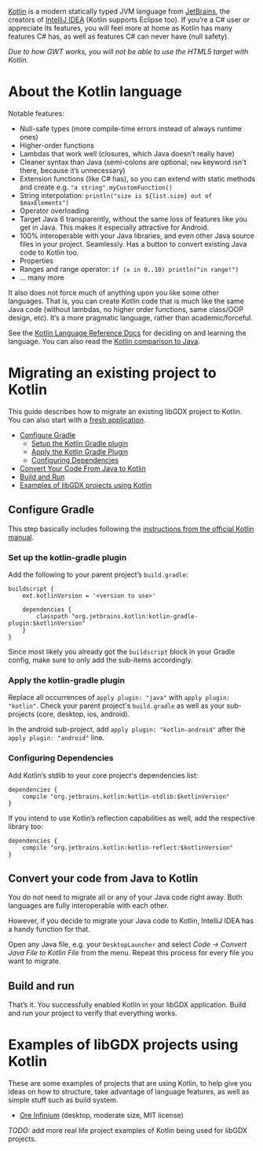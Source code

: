 [Kotlin](https://kotlinlang.org) is a modern statically typed JVM language from [JetBrains](https://www.jetbrains.com), the creators of [IntelliJ IDEA](https://www.jetbrains.com/idea/) (Kotlin supports Eclipse too). If you’re a C# user or appreciate its features, you will feel more at home as Kotlin has many features C# has, as well as features C# can never have (null safety).

*Due to how GWT works, you will not be able to use the HTML5 target with Kotlin.*

# About the Kotlin language

Notable features:

* Null-safe types (more compile-time errors instead of always runtime ones)
* Higher-order functions
* Lambdas that work well (closures, which Java doesn’t really have)
* Cleaner syntax than Java (semi-colons are optional; `new` keyword isn't there, because it’s unnecessary)
* Extension functions (like C# has), so you can extend with static methods and create e.g. `"a string".myCustomFunction()`
* String interpolation: `println("size is ${list.size} out of $maxElements")`
* Operator overloading
* Target Java 6 transparently, without the same loss of features like you get in Java. This makes it especially attractive for Android.
* 100% interoperable with your Java libraries, and even other Java source files in your project. Seamlessly. Has a button to convert existing Java code to Kotlin too.
* Properties
* Ranges and range operator: `if (x in 0..10) println("in range!")`
* … many more

It also does not force much of anything upon you like some other languages. That is, you can create Kotlin code that is much like the same Java code (without lambdas, no higher order functions, same class/OOP design, etc). It’s a more pragmatic language, rather than academic/forceful.

See the [Kotlin Language Reference Docs](https://kotlinlang.org/docs/reference/) for deciding on and learning the language. You can also read the [Kotlin comparison to Java](https://kotlinlang.org/docs/reference/comparison-to-java.html).

# Migrating an existing project to Kotlin

This guide describes how to migrate an existing libGDX project to Kotlin. You can also start with a [fresh application](https://github.com/libgdx/libgdx/wiki/Project-Setup-Gradle).

* [Configure Gradle](#configure-gradle)
  * [Setup the Kotlin Gradle plugin](#set-up-the-kotlin-gradle-plugin)
  * [Apply the Kotlin Gradle Plugin](#apply-the-kotlin-gradle-plugin)
  * [Configuring Dependencies](#configuring-dependencies)
* [Convert Your Code From Java to Kotlin](#convert-your-code-from-java-to-kotlin)
* [Build and Run](#build-and-run)
* [Examples of libGDX projects using Kotlin](#examples-of-libgdx-projects-using-kotlin)

## Configure Gradle

This step basically includes following the [instructions from the official Kotlin manual](https://kotlinlang.org/docs/reference/using-gradle.html).

### Set up the kotlin-gradle plugin

Add the following to your parent project’s `build.gradle`:

    buildscript {
        ext.kotlinVersion = '<version to use>'

        dependencies {
            classpath "org.jetbrains.kotlin:kotlin-gradle-plugin:$kotlinVersion"
        }
    }

Since most likely you already got the `buildscript` block in your Gradle config, make sure to only add the sub-items accordingly.

### Apply the kotlin-gradle plugin

Replace all occurrences of `apply plugin: "java"` with `apply plugin: "kotlin"`. Check your parent project's `build.gradle` as well as your sub-projects (core, desktop, ios, android).

In the android sub-project, add `apply plugin: "kotlin-android"` after the `apply plugin: "android"` line.

### Configuring Dependencies

Add Kotlin’s stdlib to your core project's dependencies list:

    dependencies {
        compile "org.jetbrains.kotlin:kotlin-stdlib:$kotlinVersion"
    }

If you intend to use Kotlin’s reflection capabilities as well, add the respective library too:

    dependencies {
        compile "org.jetbrains.kotlin:kotlin-reflect:$kotlinVersion"
    }

## Convert your code from Java to Kotlin

You do not need to migrate all or any of your Java code right away. Both languages are fully interoperable with each other.

However, if you decide to migrate your Java code to Kotlin, IntelliJ IDEA has a handy function for that.

Open any Java file, e.g. your `DesktopLauncher` and select *Code → Convert Java File to Kotlin File* from the menu. Repeat this process for every file you want to migrate.

## Build and run

That’s it. You successfully enabled Kotlin in your libGDX application. Build and run your project to verify that everything works.

# Examples of libGDX projects using Kotlin

These are some examples of projects that are using Kotlin, to help give you ideas on how to structure, take advantage of language features, as well as simple stuff such as build system.

* [Ore Infinium](https://github.com/sreich/ore-infinium) (desktop, moderate size, MIT license)

*TODO:* add more real life project examples of Kotlin being used for libGDX projects.